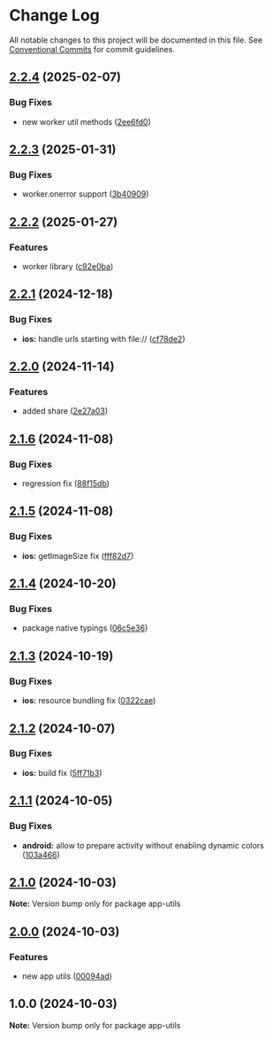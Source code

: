 # Change Log

All notable changes to this project will be documented in this file.
See [Conventional Commits](https://conventionalcommits.org) for commit guidelines.

## [2.2.4](https://github.com/akylas/nativescript-app-utils/compare/v2.2.3...v2.2.4) (2025-02-07)

### Bug Fixes

* new worker util methods ([2ee6fd0](https://github.com/akylas/nativescript-app-utils/commit/2ee6fd0e83c1d1b1f28b9b9f4be2f5d20dab7327))

## [2.2.3](https://github.com/akylas/nativescript-app-utils/compare/v2.2.2...v2.2.3) (2025-01-31)

### Bug Fixes

* worker.onerror support ([3b40909](https://github.com/akylas/nativescript-app-utils/commit/3b4090976b38b3815064c925e1b9c438533d8b73))

## [2.2.2](https://github.com/akylas/nativescript-app-utils/compare/v2.2.1...v2.2.2) (2025-01-27)

### Features

* worker library ([c92e0ba](https://github.com/akylas/nativescript-app-utils/commit/c92e0bad062f2c6b13b0347c38fe4d96f920cd3d))

## [2.2.1](https://github.com/akylas/nativescript-app-utils/compare/v2.2.0...v2.2.1) (2024-12-18)

### Bug Fixes

* **ios:** handle urls starting with file:// ([cf78de2](https://github.com/akylas/nativescript-app-utils/commit/cf78de281977d11d2f16e59bfccfdd87bc81c543))

## [2.2.0](https://github.com/akylas/nativescript-app-utils/compare/v2.1.6...v2.2.0) (2024-11-14)

### Features

* added share ([2e27a03](https://github.com/akylas/nativescript-app-utils/commit/2e27a03665b32ebb54b86e86beed2288f0bafe7a))

## [2.1.6](https://github.com/akylas/nativescript-app-utils/compare/v2.1.5...v2.1.6) (2024-11-08)

### Bug Fixes

* regression fix ([88f15db](https://github.com/akylas/nativescript-app-utils/commit/88f15db1e7b5be77f398c659d650c8500f6436e6))

## [2.1.5](https://github.com/akylas/nativescript-app-utils/compare/v2.1.4...v2.1.5) (2024-11-08)

### Bug Fixes

* **ios:** getImageSize fix ([fff82d7](https://github.com/akylas/nativescript-app-utils/commit/fff82d79420ecffac199934905bf00683c466913))

## [2.1.4](https://github.com/akylas/nativescript-app-utils/compare/v2.1.3...v2.1.4) (2024-10-20)

### Bug Fixes

* package native typings ([06c5e36](https://github.com/akylas/nativescript-app-utils/commit/06c5e36aec45381597981a99203605f6cc0439d3))

## [2.1.3](https://github.com/akylas/nativescript-app-utils/compare/v2.1.2...v2.1.3) (2024-10-19)

### Bug Fixes

* **ios:** resource bundling fix ([0322cae](https://github.com/akylas/nativescript-app-utils/commit/0322cae6f40cf880e59bd1a2fbdd44f51272bfe6))

## [2.1.2](https://github.com/akylas/nativescript-app-utils/compare/v2.1.1...v2.1.2) (2024-10-07)

### Bug Fixes

* **ios:** build fix ([5ff71b3](https://github.com/akylas/nativescript-app-utils/commit/5ff71b3708c186aa196248a1d76359aa929f0de0))

## [2.1.1](https://github.com/akylas/nativescript-app-utils/compare/v2.1.0...v2.1.1) (2024-10-05)

### Bug Fixes

* **android:** allow to prepare activity without enabling dynamic colors ([103a466](https://github.com/akylas/nativescript-app-utils/commit/103a4669487767b0674dc06a3d1a991717300b5c))

## [2.1.0](https://github.com/akylas/nativescript-app-utils/compare/v2.0.0...v2.1.0) (2024-10-03)

**Note:** Version bump only for package app-utils

## [2.0.0](https://github.com/akylas/nativescript-app-utils/compare/v1.0.0...v2.0.0) (2024-10-03)

### Features

* new app utils ([00094ad](https://github.com/akylas/nativescript-app-utils/commit/00094ad84b16d13f565747ea235c05520261076d))

## 1.0.0 (2024-10-03)

**Note:** Version bump only for package app-utils
